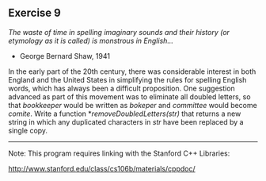 Exercise 9
---------- 

*The waste of time in spelling imaginary sounds and their history
(or etymology as it is called) is monstrous in English...*

- George Bernard Shaw, 1941

In the early part of the 20th century, there was considerable interest in both England and the United States in simplifying the rules for spelling English words, which has always been a difficult proposition. One suggestion advanced as part of this movement was to eliminate all doubled letters, so that *bookkeeper* would be written as *bokeper* and *committee* would become *comite*. Write a function **removeDoubledLetters(str)* that returns a new string in which any duplicated characters in *str* have been replaced by a single copy.

---

Note: This program requires linking with the Stanford C++ Libraries:

http://www.stanford.edu/class/cs106b/materials/cppdoc/
